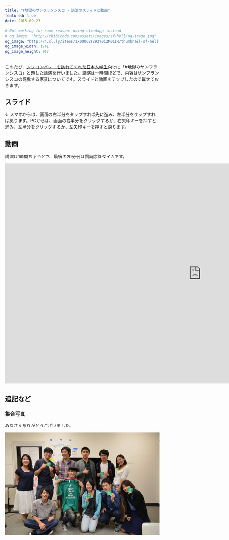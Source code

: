 ```yaml
---
title: "#地獄のサンフランシスコ - 講演のスライドと動画"
featured: true
date: 2015-09-23

# Not working for some reason, using cloudapp instead
# og_image: "http://chibicode.com/assets/images/sf-hell/og-image.jpg"
og_image: "http://f.cl.ly/items/1x0U0628293Y0i2M011R/thumbnail-sf-hell.jpg"
og_image_width: 1701
og_image_height: 957
---
```


このたび、[シリコンバレーを訪れてくれた日本人学生](http://shunnshu.hatenablog.com/)向けに「#地獄のサンフランシスコ」と題した講演を行いました。講演は一時間ほどで、内容はサンフランシスコの高騰する家賃についてです。スライドと動画をアップしたので載せておきます。

## スライド

↓ スマホからは、画面の右半分をタップすれば先に進み、左半分をタップすれば戻ります。PCからは、画面の右半分をクリックするか、右矢印キーを押すと進み、左半分をクリックするか、左矢印キーを押すと戻ります。

<script async class="speakerdeck-embed" data-id="7fa6b7279c69409e8c0c07cb079a3dbb" data-ratio="1.33333333333333" src="//speakerdeck.com/assets/embed.js"></script>

## 動画

講演は1時間ちょうどで、最後の20分弱は質疑応答タイムです。

<p><iframe width="1280" height="720" src="https://www.youtube.com/embed/zWB6IwAt1UQ" frameborder="0" allowfullscreen></iframe></p>

## 追記など

### 集合写真

みなさんありがとうございました。

![](/assets/images/sf-hell/group-photo.jpg)
